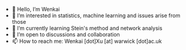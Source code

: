 - 👋 Hello, I’m Wenkai
- 👀 I’m interested in statistics, machine learning and issues arise from those
- 🌱 I’m currently learning Stein's method and network analysis
- 💞️ I’m open to discussions and collaboration
- 📫 How to reach me: Wenkai [dot]Xu [at] warwick [dot]ac.uk

<!---
wenkaixl/wenkaixl is a ✨ special ✨ repository because its `README.md` (this file) appears on your GitHub profile.
You can click the Preview link to take a look at your changes.
--->
